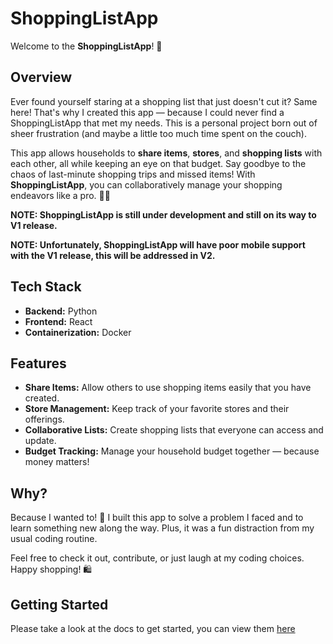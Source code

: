 # ShoppingListApp

Welcome to the **ShoppingListApp**! 🎉

## Overview

Ever found yourself staring at a shopping list that just doesn't cut it? Same here! That's why I created this app — because I could never find a ShoppingListApp that met my needs. This is a personal project born out of sheer frustration (and maybe a little too much time spent on the couch). 

This app allows households to **share items**, **stores**, and **shopping lists** with each other, all while keeping an eye on that budget. Say goodbye to the chaos of last-minute shopping trips and missed items! With **ShoppingListApp**, you can collaboratively manage your shopping endeavors like a pro. 🛒💸

**NOTE: ShoppingListApp is still under development and still on its way to V1 release.**

**NOTE: Unfortunately, ShoppingListApp will have poor mobile support with the V1 release, this will be addressed in V2.**

## Tech Stack

- **Backend:** Python
- **Frontend:** React
- **Containerization:** Docker

## Features

- **Share Items:** Allow others to use shopping items easily that you have created.
- **Store Management:** Keep track of your favorite stores and their offerings.
- **Collaborative Lists:** Create shopping lists that everyone can access and update.
- **Budget Tracking:** Manage your household budget together — because money matters!

## Why?

Because I wanted to! 🎈 I built this app to solve a problem I faced and to learn something new along the way. Plus, it was a fun distraction from my usual coding routine. 

Feel free to check it out, contribute, or just laugh at my coding choices. Happy shopping! 🛍️

## Getting Started

Please take a look at the docs to get started, you can view them [here](https://evanlab-gme8r.ondigitalocean.app/shopping/)
